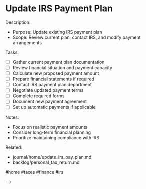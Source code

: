 # Update IRS Payment Plan

<!-- NOTE: Update IRS Payment Plan :unicorn:
created::2025-03-02T09:25:00Z
priority::high
due::2025-03-10T00:00:00Z
owner::@dionedge
estimate::2h
project::home
-->

Description:
- Purpose: Update existing IRS payment plan
- Scope: Review current plan, contact IRS, and modify payment arrangements

Tasks:
- [ ] Gather current payment plan documentation
- [ ] Review financial situation and payment capacity
- [ ] Calculate new proposed payment amount
- [ ] Prepare financial statements if required
- [ ] Contact IRS payment plan department
- [ ] Negotiate updated payment terms
- [ ] Complete required forms
- [ ] Document new payment agreement
- [ ] Set up automatic payments if applicable

Notes:
- Focus on realistic payment amounts
- Consider long-term financial planning
- Prioritize maintaining compliance with IRS

Related:
- journal/home/update_irs_pay_plan.md
- backlog/personal_tax_return.md

#home #taxes #finance #irs 
<!--
order::0
TODO::2025-03-02T06:29:05.664Z
<!--
BACKLOG::2025-03-02T12:22:20.274Z
NOTE::2025-03-02T12:22:36.584Z
-->
-->